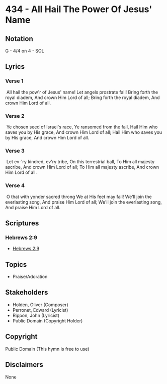 # 434 - All Hail The Power Of Jesus' Name

## Notation

G - 4/4 on 4 - SOL

## Lyrics

### Verse 1

 All hail the pow'r of Jesus' name! Let angels prostrate fall! Bring forth the royal diadem, And crown Him Lord of all; Bring forth the royal diadem, And crown Him Lord of all.


### Verse 2

 Ye chosen seed of Israel's race, Ye ransomed from the fall, Hail Him who saves you by His grace, And crown Him Lord of all; Hail Him who saves you by His grace, And crown Him Lord of all.


### Verse 3

 Let ev-'ry kindred, ev'ry tribe, On this terrestrial ball, To Him all majesty ascribe, And crown Him Lord of all;  To Him all majesty ascribe, And crown Him Lord of all.

### Verse 4

 O that with yonder sacred throng We at His feet may fall! We'll join the everlasting song, And praise Him Lord of all; We'll join the everlasting song, And praise Him Lord of all.


## Scriptures

### Hebrews 2:9

- [Hebrews 2:9](https://www.biblegateway.com/passage/?search=Hebrews%202%3A9)


## Topics

- Praise/Adoration

## Stakeholders

- Holden, Oliver (Composer)
- Perronet, Edward (Lyricist)
- Rippon, John (Lyricist)
- Public Domain (Copyright Holder)

## Copyright

Public Domain
(This hymn is free to use)

## Disclaimers

None

